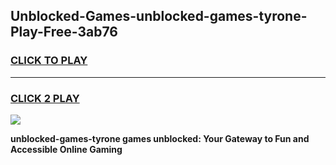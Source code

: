 
## Unblocked-Games-unblocked-games-tyrone-Play-Free-3ab76
<h3>
<a href="https://premium76.site?title=unblocked-games-tyrone&ref=17A">CLICK TO PLAY</a></h3>
<hr>

<h3>
<a href="https://premium76.site?title=unblocked-games-tyrone&ref=17A">CLICK 2 PLAY</a>
  
</h3>

<a href="https://premium76.site?title=unblocked-games-tyrone&ref=17A"><img src="https://clearcache.store/games.png"></a>


**unblocked-games-tyrone games unblocked: Your Gateway to Fun and Accessible Online Gaming**
